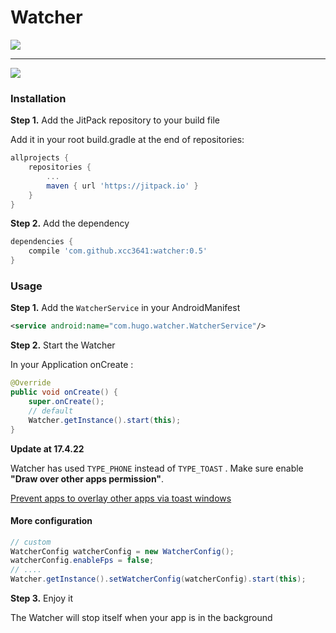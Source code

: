 # Watcher
[![](https://jitpack.io/v/xcc3641/watcher.svg)](https://jitpack.io/#xcc3641/watcher)

---

![](https://ww4.sinaimg.cn/large/006tKfTcgy1fevepnbf5ig30gz0aowev.gif)

### Installation

**Step 1.** Add the JitPack repository to your build file

Add it in your root build.gradle at the end of repositories:
```gradle
allprojects {
	repositories {
		...
		maven { url 'https://jitpack.io' }
	}
}
```

**Step 2.** Add the dependency
```gradle
dependencies {
	compile 'com.github.xcc3641:watcher:0.5'
}
```

### Usage

**Step 1.** Add the ```WatcherService``` in your AndroidManifest
```xml
<service android:name="com.hugo.watcher.WatcherService"/>
```

**Step 2.** Start the Watcher

In your Application onCreate :

```java
@Override
public void onCreate() {
	super.onCreate();
	// default
	Watcher.getInstance().start(this);
}
```

**Update at 17.4.22**

Watcher has used ``TYPE_PHONE`` instead of ``TYPE_TOAST`` .
Make sure enable **"Draw over other apps permission"**.

[Prevent apps to overlay other apps via toast windows](https://android.googlesource.com/platform/frameworks/base/+/dc24f93)

#### More configuration

```java
// custom
WatcherConfig watcherConfig = new WatcherConfig();
watcherConfig.enableFps = false;
// ....
Watcher.getInstance().setWatcherConfig(watcherConfig).start(this);
```

**Step 3.** Enjoy it

The Watcher will stop itself when your app is in the background